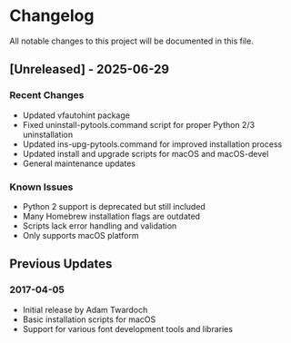 # Changelog

All notable changes to this project will be documented in this file.

## [Unreleased] - 2025-06-29

### Recent Changes
- Updated vfautohint package
- Fixed uninstall-pytools.command script for proper Python 2/3 uninstallation
- Updated ins-upg-pytools.command for improved installation process
- Updated install and upgrade scripts for macOS and macOS-devel
- General maintenance updates

### Known Issues
- Python 2 support is deprecated but still included
- Many Homebrew installation flags are outdated
- Scripts lack error handling and validation
- Only supports macOS platform

## Previous Updates

### 2017-04-05
- Initial release by Adam Twardoch
- Basic installation scripts for macOS
- Support for various font development tools and libraries